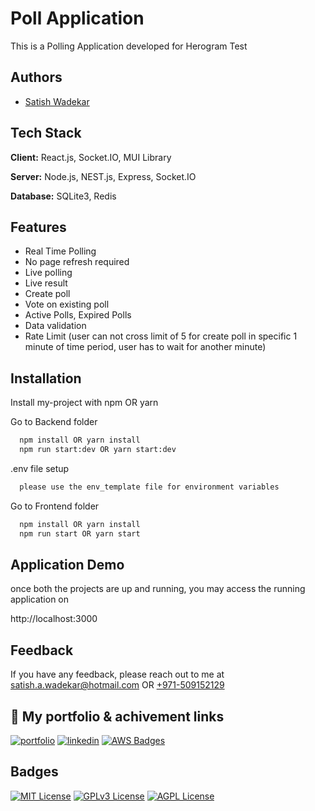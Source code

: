 
# Poll Application

This is a Polling Application developed for Herogram Test 

## Authors

- [Satish Wadekar](https://github.com/Satish-A-Wadekar)

## Tech Stack

**Client:** React.js, Socket.IO, MUI Library

**Server:** Node.js, NEST.js, Express, Socket.IO

**Database:** SQLite3, Redis

## Features

- Real Time Polling
- No page refresh required
- Live polling
- Live result 
- Create poll
- Vote on existing poll
- Active Polls, Expired Polls
- Data validation
- Rate Limit (user can not cross limit of 5 for create poll in specific 1 minute of time period, user has to wait for another minute) 

## Installation

Install my-project with npm OR yarn

Go to Backend folder

```bash
  npm install OR yarn install
  npm run start:dev OR yarn start:dev
```

.env file setup

```bash
  please use the env_template file for environment variables 
```

Go to Frontend folder

```bash
  npm install OR yarn install
  npm run start OR yarn start
```

## Application Demo 

once both the projects are up and running, you may access the running application on

http://localhost:3000


## Feedback

If you have any feedback, please reach out to me at satish.a.wadekar@hotmail.com OR [+971-509152129](+971-509152129)


## 🔗 My portfolio & achivement links
[![portfolio](https://img.shields.io/badge/Medium-blue?logo=medium)](https://medium.com/@satish.a.wadekar)
[![linkedin](https://img.shields.io/badge/-LinkedIn-blue?style=flat-square&logo=Linkedin&logoColor=white&link=YOUR_LINKEDIN_URL)](https://www.linkedin.com/in/satish-w-4b565056/)
[![AWS Badges](https://img.shields.io/badge/AWS-232F3E?style=flat&logo=amazonwebservices&logoColor=white)](https://www.youracclaim.com/users/satish-wadekar.af05373c/badges?sort=-state_updated_at&page=1)



## Badges

[![MIT License](https://img.shields.io/badge/License-MIT-green.svg)](https://choosealicense.com/licenses/mit/)
[![GPLv3 License](https://img.shields.io/badge/License-GPL%20v3-yellow.svg)](https://opensource.org/licenses/)
[![AGPL License](https://img.shields.io/badge/license-AGPL-blue.svg)](http://www.gnu.org/licenses/agpl-3.0)
